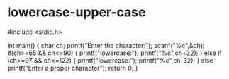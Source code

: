 # lowercase-upper-case

#include <stdio.h>

int main()
{
    char ch;
    printf("Enter the character:");
    scanf("%c",&ch);
    if(ch>=65 && ch<=90)
    {
        printf("lowercase:");
        printf("%c",ch+32);
    }
    else if (ch>=97 && ch<=122)
    {
        printf("lowercase:");
        printf("%c",ch-32);
    }
else
printf("Enter a proper character");
    return 0;
}

